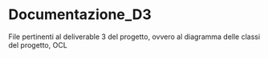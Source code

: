 # Documentazione_D3
File pertinenti al deliverable 3 del progetto, ovvero al diagramma delle classi del progetto, OCL

